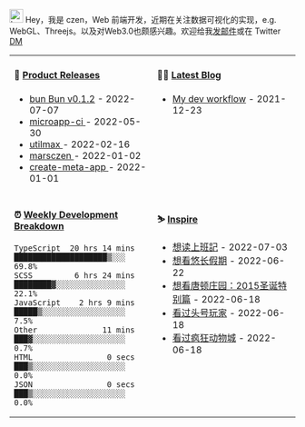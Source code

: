 
<img src="https://github.com/marsczen/marsczen/blob/master/octocat.gif" alt="hey" width="24"> Hey，我是 czen，Web 前端开发，近期在关注数据可视化的实现，e.g. WebGL、Threejs。以及对Web3.0也颇感兴趣。欢迎给我[发邮件](mailto:pealstyle@gmail.com)或在 Twitter [DM](https://twitter.com/ac_czen)

<table width="800px">
<tr>
<td valign="top" width="50%">

#### 🌾 <a href="https://github.com/marsczen/marsczen/blob/master/releases.md" target="_blank">Product Releases</a>

<!-- recent_releases starts -->
* <a href='https://github.com/oven-sh/bun/releases/tag/bun-v0.1.2' target='_blank'>bun Bun v0.1.2</a> - 2022-07-07
* <a href='https://github.com/marsczen/microapp-ci/releases/tag/v0.1.6' target='_blank'>microapp-ci </a> - 2022-05-30
* <a href='https://github.com/marsczen/utilmax/releases/tag/v1.1.0' target='_blank'>utilmax </a> - 2022-02-16
* <a href='https://github.com/marsczen/marsczen/releases/tag/v0.0.1' target='_blank'>marsczen </a> - 2022-01-02
* <a href='https://github.com/marsczen/create-meta-app/releases/tag/v0.0.4' target='_blank'>create-meta-app </a> - 2022-01-01
<!-- recent_releases ends -->

</td>
<td valign="top" width="50%">

#### 🧗‍♂️ <a href="https://github.com/marsczen/blog/issues" target="_blank">Latest Blog</a>

<!-- blog starts -->
* <a href='https://www.github.com/marsczen/blog/issues/1' target='_blank'>My dev workflow</a> - 2021-12-23
<!-- blog ends -->

</td>
</tr>
<tr>
<td valign="top" width="50%">

#### ⏰  <a href="https://gist.github.com/marsczen/0c39a3e7b4a372c6cff4a8714271308c" target="_blank">Weekly Development Breakdown</a>

<!-- code_time starts -->

```text
TypeScript  20 hrs 14 mins  ████████████████████▒░░░  69.8%
SCSS         6 hrs 24 mins  ████████▓░░░░░░░░░░░░░░░  22.1%
JavaScript    2 hrs 9 mins  █████▒░░░░░░░░░░░░░░░░░░   7.5%
Other              11 mins  ███▓░░░░░░░░░░░░░░░░░░░░   0.7%
HTML                0 secs  ███▒░░░░░░░░░░░░░░░░░░░░   0.0%
JSON                0 secs  ███▒░░░░░░░░░░░░░░░░░░░░   0.0%
```

<!-- code_time ends -->

</td>
<td valign="top" width="50%">

#### ⛷️ <a href="https://www.douban.com/people/yushangyuzui/" target="_blank">Inspire</a>

<!-- douban starts -->
* <a href='https://book.douban.com/subject/35852631/' target='_blank'>想读上班記</a> - 2022-07-03
* <a href='http://movie.douban.com/subject/1436674/' target='_blank'>想看悠长假期</a> - 2022-06-22
* <a href='http://movie.douban.com/subject/26320001/' target='_blank'>想看唐顿庄园：2015圣诞特别篇</a> - 2022-06-18
* <a href='http://movie.douban.com/subject/4920389/' target='_blank'>看过头号玩家</a> - 2022-06-18
* <a href='http://movie.douban.com/subject/25662329/' target='_blank'>看过疯狂动物城</a> - 2022-06-18
<!-- douban ends -->

</td>
  </tr>
  </table>
